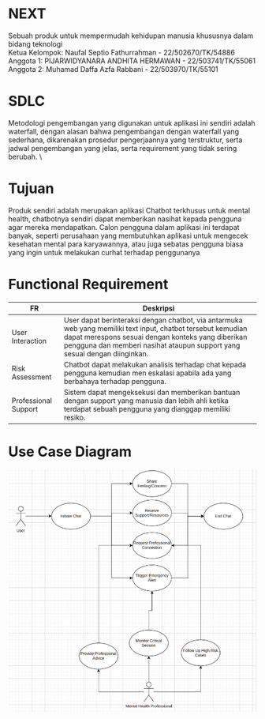 # NEXT
Sebuah produk untuk mempermudah kehidupan manusia khususnya dalam bidang teknologi \
Ketua Kelompok: Naufal Septio Fathurrahman - 22/502670/TK/54886  \
Anggota 1: PIJARWIDYANARA ANDHITA HERMAWAN - 22/503741/TK/55061 \
Anggota 2: Muhamad Daffa Azfa Rabbani - 22/503970/TK/55101

# SDLC
Metodologi pengembangan yang digunakan untuk aplikasi ini sendiri adalah waterfall, dengan alasan bahwa pengembangan dengan waterfall yang sederhana, dikarenakan prosedur pengerjaannya yang terstruktur, serta jadwal pengembangan yang jelas, serta requirement yang tidak sering berubah. \

# Tujuan
Produk sendiri adalah merupakan aplikasi Chatbot terkhusus untuk mental health, chatbotnya sendiri dapat memberikan nasihat kepada pengguna agar mereka mendapatkan. Calon pengguna dalam aplikasi ini terdapat banyak, seperti perusahaan yang membutuhkan aplikasi untuk mengecek kesehatan mental para karyawannya, atau juga sebatas pengguna biasa yang ingin untuk melakukan  curhat terhadap penggunanya

# Functional Requirement
| FR                    | Deskripsi                                                                                                                                                                                                                                    |
|------------------------|-----------------------------------------------------------------------------------------------------------------------------------------------------------------------------------------------------------------------------------------------|
| User Interaction       | User dapat berinteraksi dengan chatbot, via antarmuka web yang memiliki text input, chatbot tersebut kemudian dapat merespons sesuai dengan konteks yang diberikan pengguna dan memberi nasihat ataupun support yang sesuai dengan diinginkan. |
| Risk Assessment        | Chatbot dapat melakukan analisis terhadap chat kepada pengguna kemudian men eskalasi apabila ada yang berbahaya terhadap pengguna.                                                                    |
| Professional Support   | Sistem dapat mengeksekusi dan memberikan bantuan dengan support yang manusia dan lebih ahli ketika terdapat sebuah pengguna yang dianggap memiliki resiko.                                              |
# Use Case Diagram

![Alt text](image.png)
